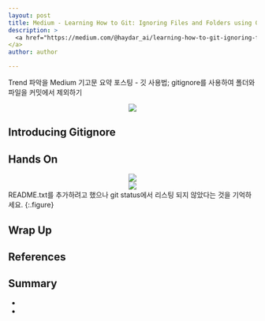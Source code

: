 ```yaml
---
layout: post
title: Medium - Learning How to Git: Ignoring Files and Folders using GitIgnore
description: >
  <a href="https://medium.com/@haydar_ai/learning-how-to-git-ignoring-files-and-folders-using-gitignore-177556afdbe3">원문 - Haydar Ali Ismail
</a>
author: author

---
```


Trend 파악을 Medium 기고문 요약 포스팅 - 깃 사용법; gitignore를 사용하여 폴더와 파일을 커밋에서 제외하기

<center>
<img src="https://miro.medium.com/max/2400/1*-MA6RMgLt-660MkVNkxhpg.jpeg"/>
</center>

## Introducing Gitignore

## Hands On

<center>
<img src="https://miro.medium.com/max/322/1*-g-kogTK88hSeUOumfDJdA.png"/>
</center>

<center>
<img src="https://miro.medium.com/max/700/1*sPFacdAftW03GQJXLgms5A.png"/>
</center>
README.txt를 추가하려고 했으나 git status에서 리스팅 되지 않았다는 것을 기억하세요.
{:.figure}

## Wrap Up

## References

## Summary
* 
*
